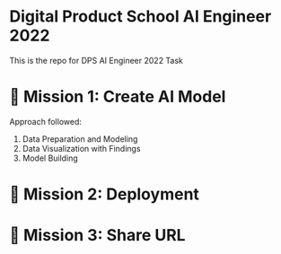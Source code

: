# Digital Product School AI Engineer 2022
This is the repo for DPS AI Engineer 2022 Task

# 🚀 Mission 1: Create AI Model

Approach followed:

1. Data Preparation and Modeling
2. Data Visualization with Findings
3. Model Building





# 🚀 Mission 2: Deployment

# 🚀 Mission 3: Share URL
